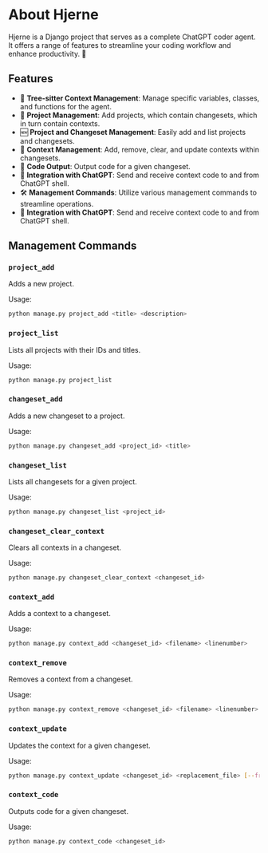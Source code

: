# About Hjerne

Hjerne is a Django project that serves as a complete ChatGPT coder agent. It offers a range of features to streamline your coding workflow and enhance productivity. 🚀

## Features

- 🌳 **Tree-sitter Context Management**: Manage specific variables, classes, and functions for the agent.
- 📁 **Project Management**: Add projects, which contain changesets, which in turn contain contexts.
- 🆕 **Project and Changeset Management**: Easily add and list projects and changesets.
- 🧹 **Context Management**: Add, remove, clear, and update contexts within changesets.
- 📝 **Code Output**: Output code for a given changeset.
- 🧠 **Integration with ChatGPT**: Send and receive context code to and from ChatGPT shell.
- 🛠️ **Management Commands**: Utilize various management commands to streamline operations.
- 🧠 **Integration with ChatGPT**: Send and receive context code to and from ChatGPT shell.

## Management Commands

### `project_add`

Adds a new project.

Usage:
```sh
python manage.py project_add <title> <description>
```

### `project_list`

Lists all projects with their IDs and titles.

Usage:
```sh
python manage.py project_list
```

### `changeset_add`

Adds a new changeset to a project.

Usage:
```sh
python manage.py changeset_add <project_id> <title>
```

### `changeset_list`

Lists all changesets for a given project.

Usage:
```sh
python manage.py changeset_list <project_id>
```

### `changeset_clear_context`

Clears all contexts in a changeset.

Usage:
```sh
python manage.py changeset_clear_context <changeset_id>
```

### `context_add`

Adds a context to a changeset.

Usage:
```sh
python manage.py context_add <changeset_id> <filename> <linenumber>
```

### `context_remove`

Removes a context from a changeset.

Usage:
```sh
python manage.py context_remove <changeset_id> <filename> <linenumber>
```

### `context_update`

Updates the context for a given changeset.

Usage:
```sh
python manage.py context_update <changeset_id> <replacement_file> [--from-markdown]
```

### `context_code`

Outputs code for a given changeset.

Usage:
```sh
python manage.py context_code <changeset_id>
```
